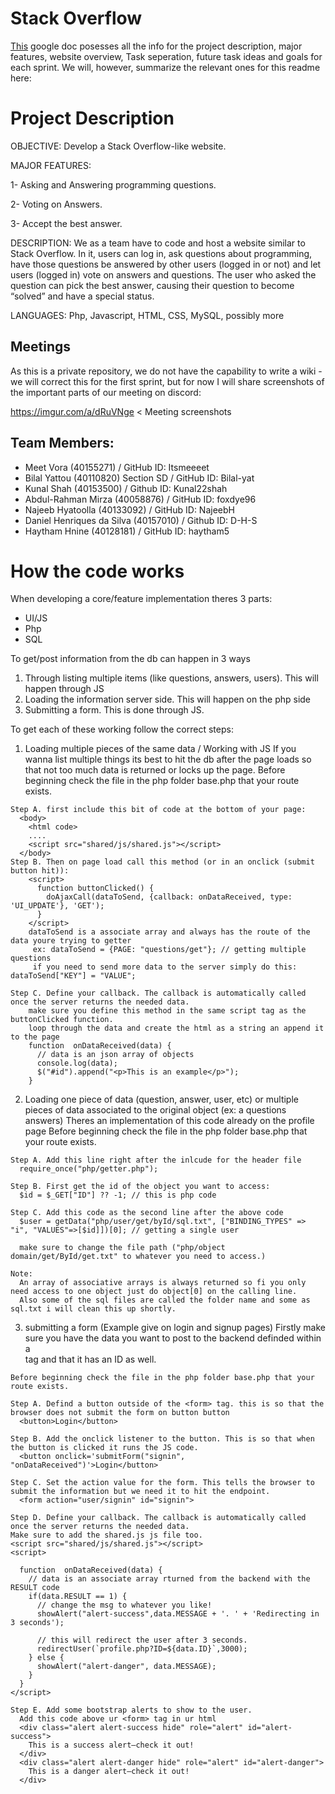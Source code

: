 # Stack Overflow
[This](https://docs.google.com/document/d/1pOacO4mb_NoBhThXgGI7XlV7jtO9KkaL7A30eXk4nPk/edit) google doc posesses all the info for the project description, major features, website overview, Task seperation, future task ideas and goals for each sprint. We will, however, summarize the relevant ones for this readme here:

# Project Description

OBJECTIVE: Develop a Stack Overflow-like website.

MAJOR FEATURES:

1- Asking and Answering programming questions.

2- Voting on Answers.

3- Accept the best answer.

DESCRIPTION: We as a team have to code and host a website similar to Stack Overflow. In it, users can log in, ask questions about programming, have those questions be answered by other users (logged in or not) and let users (logged in) vote on answers and questions. The user who asked the question can pick the best answer, causing their question to become “solved” and have a special status.

LANGUAGES: Php, Javascript, HTML, CSS, MySQL, possibly more

## Meetings
As this is a private repository, we do not have the capability to write a wiki - we will correct this for the first sprint, but for now I will share screenshots of the important parts of our meeting on discord:

https://imgur.com/a/dRuVNge < Meeting screenshots

## Team Members:
- Meet Vora (40155271) / GitHub ID: Itsmeeeet
- Bilal Yattou (40110820) Section SD / GitHub ID: Bilal-yat
- Kunal Shah (40153500) / Github ID: Kunal22shah
- Abdul-Rahman Mirza (40058876) / GitHub ID: foxdye96
- Najeeb Hyatoolla (40133092) / GitHub ID: NajeebH
- Daniel Henriques da Silva (40157010) / Github ID: D-H-S
- Haytham Hnine (40128181) / GitHub ID: haytham5

# How the code works
When developing a core/feature implementation theres 3 parts:
 - UI/JS
 - Php
 - SQL

To get/post information from the db can happen in 3 ways
 1. Through listing multiple items (like questions, answers, users). This will happen through JS
 2. Loading the information server side. This will happen on the php side
 3. Submitting a form. This is done through JS.

To get each of these working follow the correct steps:
  1. Loading multiple pieces of the same data / Working with JS
  If you wanna list multiple things its best to hit the db after the page loads so that not too much data is returned or locks up the page.
  Before beginning check the file in the php folder base.php that your route exists.

    Step A. first include this bit of code at the bottom of your page:
      <body>
        <html code>
        ....
        <script src="shared/js/shared.js"></script>
      </body>
    Step B. Then on page load call this method (or in an onclick (submit button hit)):
        <script>
          function buttonClicked() {
            doAjaxCall(dataToSend, {callback: onDataReceived, type: 'UI_UPDATE'}, 'GET');
          }
        </script>
        dataToSend is a associate array and always has the route of the data youre trying to getter
         ex: dataToSend = {PAGE: "questions/get"}; // getting multiple questions
         if you need to send more data to the server simply do this: dataToSend["KEY"] = "VALUE";

    Step C. Define your callback. The callback is automatically called once the server returns the needed data.
        make sure you define this method in the same script tag as the buttonClicked function.
        loop through the data and create the html as a string an append it to the page
        function  onDataReceived(data) {
          // data is an json array of objects
          console.log(data);
          $("#id").append("<p>This is an example</p>");
        }

  2. Loading one piece of data (question, answer, user, etc) or multiple pieces of data associated to the original object (ex: a questions answers)
  Theres an implementation of this code already on the profile page
  Before beginning check the file in the php folder base.php that your route exists.

    Step A. Add this line right after the inlcude for the header file
      require_once("php/getter.php");

    Step B. First get the id of the object you want to access:
      $id = $_GET["ID"] ?? -1; // this is php code

    Step C. Add this code as the second line after the above code
      $user = getData("php/user/get/byId/sql.txt", ["BINDING_TYPES" => "i", "VALUES"=>[$id]])[0]; // getting a single user

      make sure to change the file path ("php/object domain/get/ById/get.txt" to whatever you need to access.)

    Note:
      An array of associative arrays is always returned so fi you only need access to one object just do object[0] on the calling line.
      Also some of the sql files are called the folder name and some as sql.txt i will clean this up shortly.

  3. submitting a form (Example give on login and signup pages)
    Firstly make sure you have the data you want to post to the backend definded within a <form> tag and that it has an ID as well.

    Before beginning check the file in the php folder base.php that your route exists.

    Step A. Defind a button outside of the <form> tag. this is so that the browser does not submit the form on button button
      <button>Login</button>

    Step B. Add the onclick listener to the button. This is so that when the button is clicked it runs the JS code.
      <button onclick='submitForm("signin", "onDataReceived")'>Login</button>

    Step C. Set the action value for the form. This tells the browser to submit the information but we need it to hit the endpoint.
      <form action="user/signin" id="signin">

    Step D. Define your callback. The callback is automatically called once the server returns the needed data.
    Make sure to add the shared.js js file too.
    <script src="shared/js/shared.js"></script>
    <script>

      function  onDataReceived(data) {
        // data is an associate array rturned from the backend with the RESULT code
        if(data.RESULT == 1) {
          // change the msg to whatever you like!
          showAlert("alert-success",data.MESSAGE + '. ' + 'Redirecting in 3 seconds');

          // this will redirect the user after 3 seconds.
          redirectUser(`profile.php?ID=${data.ID}`,3000);
        } else {
          showAlert("alert-danger", data.MESSAGE);
        }
      }
    </script>

    Step E. Add some bootstrap alerts to show to the user.
      Add this code above ur <form> tag in ur html
      <div class="alert alert-success hide" role="alert" id="alert-success">
        This is a success alert—check it out!
      </div>
      <div class="alert alert-danger hide" role="alert" id="alert-danger">
        This is a danger alert—check it out!
      </div>
